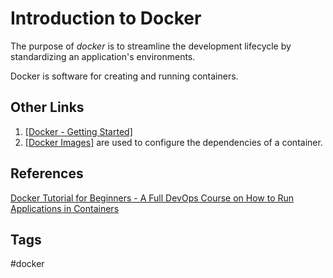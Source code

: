# Introduction to Docker

The purpose of *docker* is to streamline the development lifecycle by standardizing an application's environments.

Docker is software for creating and running containers.

## Other Links
1. [\[Docker - Getting Started\]](../202204302249)
2. [\[Docker Images\]](../202204302243) are used to configure the dependencies of a container.   

## References
[Docker Tutorial for Beginners - A Full DevOps Course on How to Run Applications in Containers](https://www.youtube.com/watch?v=fqMOX6JJhGo)

## Tags
#docker
